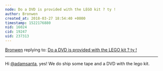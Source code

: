 ```yaml
---
node: Do a DVD is provided with the LEGO kit ? ty !
author: Bronwen
created_at: 2018-03-27 18:54:40 +0000
timestamp: 1522176880
nid: 16024
cid: 19247
uid: 237313
---
```




[Bronwen](../profile/Bronwen) replying to: [Do a DVD is provided with the LEGO kit ? ty !](../notes/adamsanta/03-27-2018/do-a-dvd-is-provided-with-the-lego-kit-ty)

----
Hi [@adamsanta](/profile/adamsanta), yes! We do ship some tape and a DVD with the lego kit. 